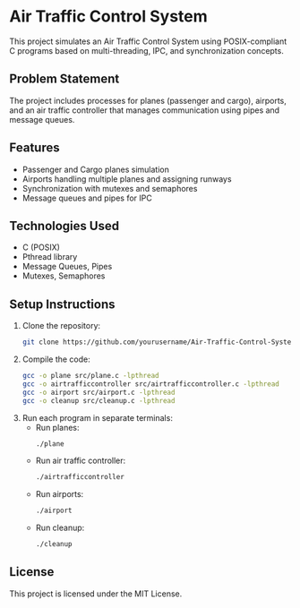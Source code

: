 # Air Traffic Control System

This project simulates an Air Traffic Control System using POSIX-compliant C programs based on multi-threading, IPC, and synchronization concepts.

## Problem Statement
The project includes processes for planes (passenger and cargo), airports, and an air traffic controller that manages communication using pipes and message queues.

## Features
- Passenger and Cargo planes simulation
- Airports handling multiple planes and assigning runways
- Synchronization with mutexes and semaphores
- Message queues and pipes for IPC

## Technologies Used
- C (POSIX)
- Pthread library
- Message Queues, Pipes
- Mutexes, Semaphores

## Setup Instructions
1. Clone the repository:
   ```bash
   git clone https://github.com/yourusername/Air-Traffic-Control-System.git
   ```
2. Compile the code:
   ```bash
   gcc -o plane src/plane.c -lpthread
   gcc -o airtrafficcontroller src/airtrafficcontroller.c -lpthread
   gcc -o airport src/airport.c -lpthread
   gcc -o cleanup src/cleanup.c -lpthread
   ```
3. Run each program in separate terminals:
   - Run planes:
     ```bash
     ./plane
     ```
   - Run air traffic controller:
     ```bash
     ./airtrafficcontroller
     ```
   - Run airports:
     ```bash
     ./airport
     ```
   - Run cleanup:
     ```bash
     ./cleanup
     ```

## License
This project is licensed under the MIT License.
